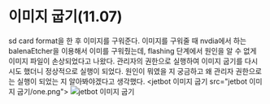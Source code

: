 # 이미지 굽기(11.07)
sd card format을 한 후 이미지를 구워준다.
이미지를 구워줄 때 nvdia에서 하는 balenaEtcher을 이용해서 이미를 구워줬는데, flashing 단계에서 원인을 알 수 없게 이미지 파일이 손상되었다고 나왔다.
관리자의 권한으로 실행하여 이미지 굽기를 다시 시도 했더니 정상적으로 실행이 되었다. 원인이 뭐였을 지 궁금하고 왜 관리자 권한으로는 실행이 되었는 지 알아봐야겠다고 생각했다.
 <jetbot 이미지 굽기 src="jetbot 이미지 굽기/one.png"> 
![jetbot 이미지 굽기](https://user-images.githubusercontent.com/103421713/200291208-0870fdbb-b379-45bc-9c02-cc0ec0dfcb13.PNG)
